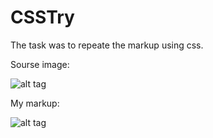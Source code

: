 # CSSTry

The task was to repeate the markup using css. 

Sourse image:

![alt tag](https://github.com/ssergienko/css_task/blob/master/origin.jpg)

My markup:

![alt tag](https://raw.githubusercontent.com/ssergienko/css_task/master/images/result.png)
